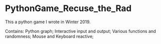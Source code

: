 # PythonGame_Recuse_the_Rad
This a python game I wrote in Winter 2019.

Contains:
Python graph;
Interactive input and output;
Various functions and randomness;
Mouse and Keyboard reactive;
